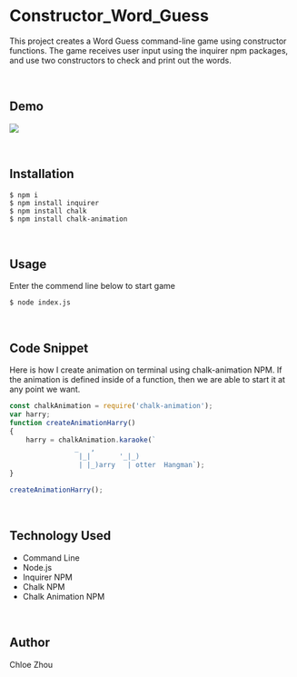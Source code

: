 # Constructor_Word_Guess

This project creates a Word Guess command-line game using constructor functions. The game receives user input using the inquirer npm packages, and use two constructors to check and print out the words.

<br>

## Demo 

![](demo.gif)

<br>

## Installation
```
$ npm i
$ npm install inquirer
$ npm install chalk
$ npm install chalk-animation
```

<br>

## Usage
Enter the commend line below to start game
```
$ node index.js
```

<br>

## Code Snippet
Here is how I create animation on terminal using chalk-animation NPM. If the animation is defined inside of a function, then we are able to start it at any point we want.
```JAVASCRIPT
const chalkAnimation = require('chalk-animation');
var harry;
function createAnimationHarry()
{
    harry = chalkAnimation.karaoke(`                       
                _   ,    
                 |_|       '_|_)
                 | |_)arry   | otter  Hangman`);
}

createAnimationHarry();
```

<br>

## Technology Used


* Command Line
* Node.js
* Inquirer NPM
* Chalk NPM
* Chalk Animation NPM

<br>

## Author
Chloe Zhou